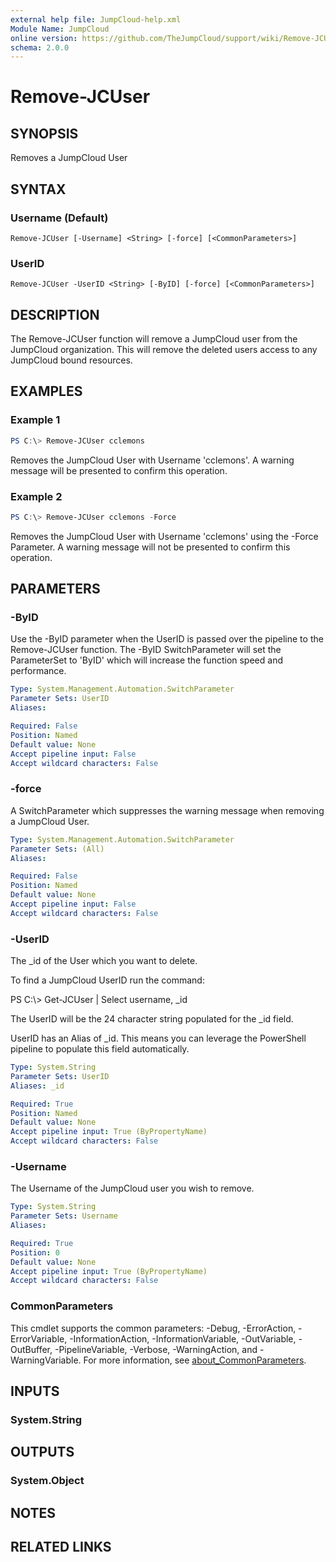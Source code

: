 ```yaml
---
external help file: JumpCloud-help.xml
Module Name: JumpCloud
online version: https://github.com/TheJumpCloud/support/wiki/Remove-JCUser
schema: 2.0.0
---
```


# Remove-JCUser

## SYNOPSIS
Removes a JumpCloud User

## SYNTAX

### Username (Default)
```
Remove-JCUser [-Username] <String> [-force] [<CommonParameters>]
```

### UserID
```
Remove-JCUser -UserID <String> [-ByID] [-force] [<CommonParameters>]
```

## DESCRIPTION
The Remove-JCUser function will remove a JumpCloud user from the JumpCloud organization. This will remove the deleted users access to any JumpCloud bound resources.

## EXAMPLES

### Example 1
```powershell
PS C:\> Remove-JCUser cclemons
```

Removes the JumpCloud User with Username 'cclemons'. A warning message will be presented to confirm this operation.

### Example 2
```powershell
PS C:\> Remove-JCUser cclemons -Force
```

Removes the JumpCloud User with Username 'cclemons' using the -Force Parameter. A warning message will not be presented to confirm this operation.

## PARAMETERS

### -ByID
Use the -ByID parameter when the UserID is passed over the pipeline to the Remove-JCUser function.
The -ByID SwitchParameter will set the ParameterSet to 'ByID' which will increase the function speed and performance.

```yaml
Type: System.Management.Automation.SwitchParameter
Parameter Sets: UserID
Aliases:

Required: False
Position: Named
Default value: None
Accept pipeline input: False
Accept wildcard characters: False
```

### -force
A SwitchParameter which suppresses the warning message when removing a JumpCloud User.

```yaml
Type: System.Management.Automation.SwitchParameter
Parameter Sets: (All)
Aliases:

Required: False
Position: Named
Default value: None
Accept pipeline input: False
Accept wildcard characters: False
```

### -UserID
The _id of the User which you want to delete.

To find a JumpCloud UserID run the command:

PS C:\\\> Get-JCUser | Select username, _id

The UserID will be the 24 character string populated for the _id field.

UserID has an Alias of _id.
This means you can leverage the PowerShell pipeline to populate this field automatically.

```yaml
Type: System.String
Parameter Sets: UserID
Aliases: _id

Required: True
Position: Named
Default value: None
Accept pipeline input: True (ByPropertyName)
Accept wildcard characters: False
```

### -Username
The Username of the JumpCloud user you wish to remove.

```yaml
Type: System.String
Parameter Sets: Username
Aliases:

Required: True
Position: 0
Default value: None
Accept pipeline input: True (ByPropertyName)
Accept wildcard characters: False
```

### CommonParameters
This cmdlet supports the common parameters: -Debug, -ErrorAction, -ErrorVariable, -InformationAction, -InformationVariable, -OutVariable, -OutBuffer, -PipelineVariable, -Verbose, -WarningAction, and -WarningVariable. For more information, see [about_CommonParameters](http://go.microsoft.com/fwlink/?LinkID=113216).

## INPUTS

### System.String
## OUTPUTS

### System.Object
## NOTES

## RELATED LINKS
